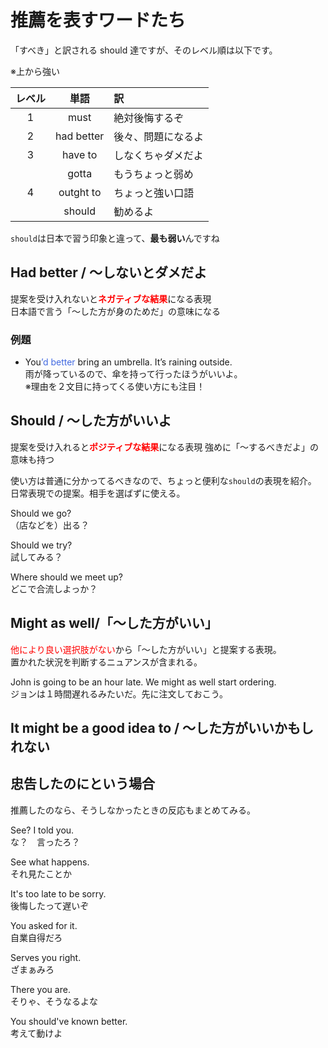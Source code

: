 # 推薦を表すワードたち

「すべき」と訳される should 達ですが、そのレベル順は以下です。

※上から強い

| レベル |    単語    | 訳                 |
| :----: | :--------: | :----------------- |
|   1    |    must    | 絶対後悔するぞ     |
|   2    | had better | 後々、問題になるよ |
|   3    |  have to   | しなくちゃダメだよ |
|        |   gotta    | もうちょっと弱め   |
|   4    | outght to  | ちょっと強い口語   |
|        |   should   | 勧めるよ           |

`should`は日本で習う印象と違って、**最も弱い**んですね

## Had better / ～しないとダメだよ

提案を受け入れないと<font color=red>**ネガティブな結果**</font>になる表現  
日本語で言う「～した方が身のためだ」の意味になる

### 例題

- You<font color=royalblue>’d better</font> bring an umbrella. It’s raining outside.  
   雨が降っているので、傘を持って行ったほうがいいよ。  
  ※理由を２文目に持ってくる使い方にも注目！

## Should / ～した方がいいよ

提案を受け入れると<font color=red>**ポジティブな結果**</font>になる表現
強めに「～するべきだよ」の意味も持つ

使い方は普通に分かってるべきなので、ちょっと便利な`should`の表現を紹介。  
日常表現での提案。相手を選ばずに使える。

Should we go?  
（店などを）出る？

Should we try?  
試してみる？

Where should we meet up?  
どこで合流しよっか？

## Might as well/「～した方がいい」

<font color=red>他により良い選択肢がない</font>から「～した方がいい」と提案する表現。  
置かれた状況を判断するニュアンスが含まれる。

John is going to be an hour late. We might as well start ordering.  
ジョンは１時間遅れるみたいだ。先に注文しておこう。

## It might be a good idea to / ～した方がいいかもしれない

## 忠告したのにという場合

推薦したのなら、そうしなかったときの反応もまとめてみる。

See? I told you.  
な？　言ったろ？

See what happens.  
それ見たことか

It's too late to be sorry.  
後悔したって遅いぞ

You asked for it.  
自業自得だろ

Serves you right.  
ざまぁみろ

There you are.  
そりゃ、そうなるよな

You should've known better.  
考えて動けよ
